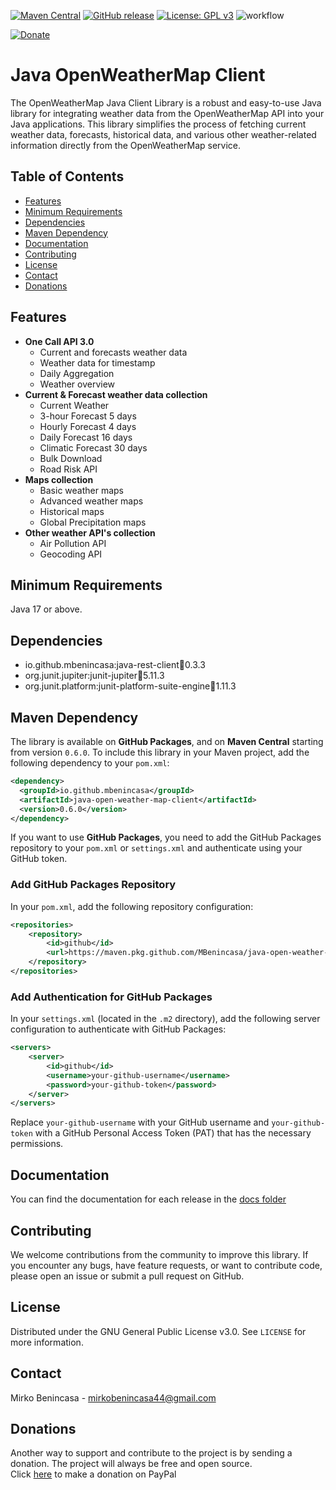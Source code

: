 [![Maven Central](https://img.shields.io/maven-central/v/io.github.mbenincasa/java-open-weather-map-client.svg?label=Maven%20Central)](https://central.sonatype.com/search?namespace=io.github.mbenincasa&name=java-open-weather-map-client)
[![GitHub release](https://img.shields.io/github/release/MBenincasa/java-open-weather-map-client)](https://github.com/MBenincasa/java-open-weather-map-client/releases/)
[![License: GPL v3](https://img.shields.io/badge/License-GPLv3-blue.svg)](https://www.gnu.org/licenses/gpl-3.0)
![workflow](https://github.com/MBenincasa/java-open-weather-map-client/actions/workflows/maven-publish.yml/badge.svg)<p>
[![Donate](https://img.shields.io/badge/Donate-PayPal-green.svg)](https://www.paypal.com/donate/?hosted_button_id=WXYAJVFZD82BJ)

# Java OpenWeatherMap Client
The OpenWeatherMap Java Client Library is a robust and easy-to-use Java library for integrating weather data from the OpenWeatherMap API into your Java applications. This library simplifies the process of fetching current weather data, forecasts, historical data, and various other weather-related information directly from the OpenWeatherMap service.

## Table of Contents
- [Features](#features)
- [Minimum Requirements](#minimum-requirements)
- [Dependencies](#dependencies)
- [Maven Dependency](#maven-dependency)
- [Documentation](#documentation)
- [Contributing](#contributing)
- [License](#license)
- [Contact](#contact)
- [Donations](#donations)

## Features
- **One Call API 3.0**
  - Current and forecasts weather data
  - Weather data for timestamp
  - Daily Aggregation
  - Weather overview
- **Current & Forecast weather data collection**
  - Current Weather
  - 3-hour Forecast 5 days
  - Hourly Forecast 4 days
  - Daily Forecast 16 days
  - Climatic Forecast 30 days
  - Bulk Download
  - Road Risk API
- **Maps collection**
  - Basic weather maps
  - Advanced weather maps
  - Historical maps
  - Global Precipitation maps
- **Other weather API's collection**
  - Air Pollution API
  - Geocoding API

## Minimum Requirements
Java 17 or above.

## Dependencies
- io.github.mbenincasa:java-rest-client:jar:0.3.3
- org.junit.jupiter:junit-jupiter:jar:5.11.3
- org.junit.platform:junit-platform-suite-engine:jar:1.11.3

## Maven Dependency
The library is available on **GitHub Packages**, and on **Maven Central** starting from version `0.6.0`.
To include this library in your Maven project, add the following dependency to your `pom.xml`:

```xml
<dependency>
  <groupId>io.github.mbenincasa</groupId>
  <artifactId>java-open-weather-map-client</artifactId>
  <version>0.6.0</version>
</dependency>
```

If you want to use **GitHub Packages**, you need to add the GitHub Packages repository to your `pom.xml` or `settings.xml` and authenticate using your GitHub token.

### Add GitHub Packages Repository
In your `pom.xml`, add the following repository configuration:

```xml
<repositories>
    <repository>
        <id>github</id>
        <url>https://maven.pkg.github.com/MBenincasa/java-open-weather-map-client</url>
    </repository>
</repositories>
```

### Add Authentication for GitHub Packages
In your `settings.xml` (located in the `.m2` directory), add the following server configuration to authenticate with GitHub Packages:

```xml
<servers>
    <server>
        <id>github</id>
        <username>your-github-username</username>
        <password>your-github-token</password>
    </server>
</servers>
```

Replace `your-github-username` with your GitHub username and `your-github-token` with a GitHub Personal Access Token (PAT) that has the necessary permissions.

## Documentation
You can find the documentation for each release in the [docs folder](https://github.com/MBenincasa/java-open-weather-map-client/tree/master/docs)

## Contributing
We welcome contributions from the community to improve this library. If you encounter any bugs, have feature requests, or want to contribute code, please open an issue or submit a pull request on GitHub.

## License
Distributed under the GNU General Public License v3.0. See `LICENSE` for more information.

## Contact
Mirko Benincasa - mirkobenincasa44@gmail.com

## Donations
Another way to support and contribute to the project is by sending a donation. The project will always be free and open source.<br>
Click [here](https://www.paypal.com/donate/?hosted_button_id=WXYAJVFZD82BJ) to make a donation on PayPal
